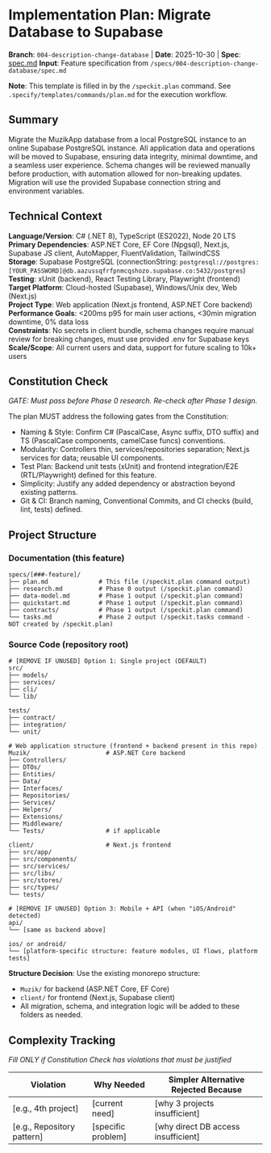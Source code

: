 # Implementation Plan: Migrate Database to Supabase

**Branch**: `004-description-change-database` | **Date**: 2025-10-30 | **Spec**: [spec.md](./spec.md)
**Input**: Feature specification from `/specs/004-description-change-database/spec.md`

**Note**: This template is filled in by the `/speckit.plan` command. See `.specify/templates/commands/plan.md` for the execution workflow.

## Summary

Migrate the MuzikApp database from a local PostgreSQL instance to an online Supabase PostgreSQL instance. All application data and operations will be moved to Supabase, ensuring data integrity, minimal downtime, and a seamless user experience. Schema changes will be reviewed manually before production, with automation allowed for non-breaking updates. Migration will use the provided Supabase connection string and environment variables.

## Technical Context

**Language/Version**: C# (.NET 8), TypeScript (ES2022), Node 20 LTS  
**Primary Dependencies**: ASP.NET Core, EF Core (Npgsql), Next.js, Supabase JS client, AutoMapper, FluentValidation, TailwindCSS  
**Storage**: Supabase PostgreSQL (connectionString: `postgresql://postgres:[YOUR_PASSWORD]@db.aazussqfrfpnmcqshozo.supabase.co:5432/postgres`)  
**Testing**: xUnit (backend), React Testing Library, Playwright (frontend)  
**Target Platform**: Cloud-hosted (Supabase), Windows/Unix dev, Web (Next.js)  
**Project Type**: Web application (Next.js frontend, ASP.NET Core backend)  
**Performance Goals**: <200ms p95 for main user actions, <30min migration downtime, 0% data loss  
**Constraints**: No secrets in client bundle, schema changes require manual review for breaking changes, must use provided .env for Supabase keys  
**Scale/Scope**: All current users and data, support for future scaling to 10k+ users

## Constitution Check

_GATE: Must pass before Phase 0 research. Re-check after Phase 1 design._

The plan MUST address the following gates from the Constitution:

- Naming & Style: Confirm C# (PascalCase, Async suffix, DTO suffix) and TS (PascalCase components, camelCase funcs) conventions.
- Modularity: Controllers thin, services/repositories separation; Next.js services for data; reusable UI components.
- Test Plan: Backend unit tests (xUnit) and frontend integration/E2E (RTL/Playwright) defined for this feature.
- Simplicity: Justify any added dependency or abstraction beyond existing patterns.
- Git & CI: Branch naming, Conventional Commits, and CI checks (build, lint, tests) defined.

## Project Structure

### Documentation (this feature)

```
specs/[###-feature]/
├── plan.md              # This file (/speckit.plan command output)
├── research.md          # Phase 0 output (/speckit.plan command)
├── data-model.md        # Phase 1 output (/speckit.plan command)
├── quickstart.md        # Phase 1 output (/speckit.plan command)
├── contracts/           # Phase 1 output (/speckit.plan command)
└── tasks.md             # Phase 2 output (/speckit.tasks command - NOT created by /speckit.plan)
```

### Source Code (repository root)

<!--
  ACTION REQUIRED: Replace the placeholder tree below with the concrete layout
  for this feature. Delete unused options and expand the chosen structure with
  real paths (e.g., apps/admin, packages/something). The delivered plan must
  not include Option labels.
-->

```
# [REMOVE IF UNUSED] Option 1: Single project (DEFAULT)
src/
├── models/
├── services/
├── cli/
└── lib/

tests/
├── contract/
├── integration/
└── unit/

# Web application structure (frontend + backend present in this repo)
Muzik/                     # ASP.NET Core backend
├── Controllers/
├── DTOs/
├── Entities/
├── Data/
├── Interfaces/
├── Repositories/
├── Services/
├── Helpers/
├── Extensions/
├── Middleware/
└── Tests/                 # if applicable

client/                    # Next.js frontend
├── src/app/
├── src/components/
├── src/services/
├── src/libs/
├── src/stores/
├── src/types/
└── tests/

# [REMOVE IF UNUSED] Option 3: Mobile + API (when "iOS/Android" detected)
api/
└── [same as backend above]

ios/ or android/
└── [platform-specific structure: feature modules, UI flows, platform tests]
```

**Structure Decision**: Use the existing monorepo structure:

- `Muzik/` for backend (ASP.NET Core, EF Core)
- `client/` for frontend (Next.js, Supabase client)
- All migration, schema, and integration logic will be added to these folders as needed.

## Complexity Tracking

_Fill ONLY if Constitution Check has violations that must be justified_

| Violation                  | Why Needed         | Simpler Alternative Rejected Because |
| -------------------------- | ------------------ | ------------------------------------ |
| [e.g., 4th project]        | [current need]     | [why 3 projects insufficient]        |
| [e.g., Repository pattern] | [specific problem] | [why direct DB access insufficient]  |
